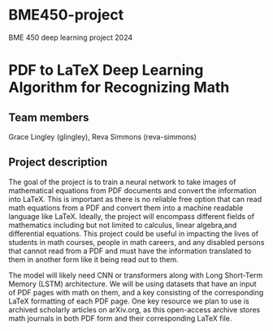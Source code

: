 # BME450-project
BME 450 deep learning project 2024
# PDF to LaTeX Deep Learning Algorithm for Recognizing Math
## Team members
  Grace Lingley (glingley), Reva Simmons (reva-simmons)
## Project description
  The goal of the project is to train a neural network to take images of mathematical equations from PDF documents and convert the information into LaTeX. This is important as there is no reliable free option that can read math equations from a PDF and convert them into a machine readable language like LaTeX. Ideally, the project will encompass different fields of mathematics including but not limited to calculus, linear algebra,and differential equations. This project could be useful in impacting the lives of students in math courses, people in math careers, and any disabled persons that cannot read from a PDF and must have the information translated to them in another form like it being read out to them.
  
  The model will likely need CNN or transformers along with Long Short-Term Memory (LSTM) architecture. We will be using datasets that have an input of PDF pages with math on them, and a key consisting of the corresponding LaTeX formatting of each PDF page. One key resource we plan to use is archived scholarly articles on arXiv.org, as this open-access archive stores math journals in both PDF form and their corresponding LaTeX file. 


